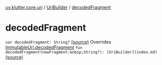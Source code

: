 [uy.klutter.core.uri](../index.md) / [UriBuilder](index.md) / [decodedFragment](.)


# decodedFragment
`var decodedFragment: String?` [(source)](https://github.com/kohesive/klutter/blob/master/core-jdk6/src/main/kotlin/uy/klutter/core/uri/UriBuilder.kt#L99)
Overrides [ImmutableUri.decodedFragment](../-immutable-uri/decoded-fragment.md)
`fun decodedFragment(newFragment:&nbsp;String?): [UriBuilder](index.md)` [(source)](https://github.com/kohesive/klutter/blob/master/core-jdk6/src/main/kotlin/uy/klutter/core/uri/UriBuilder.kt#L233)


